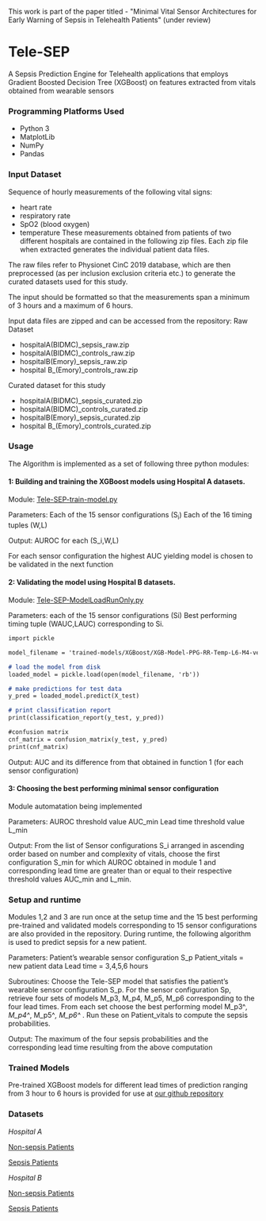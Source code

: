 This work is part of the paper titled - "Minimal Vital Sensor Architectures for Early Warning of Sepsis in Telehealth Patients" (under review)

# Tele-SEP
A Sepsis Prediction Engine for Telehealth applications that employs Gradient Boosted Decision Tree (XGBoost) on features extracted from vitals obtained from wearable sensors

### Programming Platforms Used
- Python 3
- MatplotLib
- NumPy
- Pandas

### Input Dataset
Sequence of hourly measurements of the following vital signs:
- heart rate
- respiratory rate
- SpO2 (blood oxygen)
- temperature
These measurements obtained from patients of two different hospitals are contained in the following zip files. Each zip file when extracted generates the individual patient data files.

The raw files refer to Physionet CinC 2019 database, which are then preprocessed (as per inclusion exclusion criteria etc.) to generate the curated datasets used for this study.

The input should be formatted so that the measurements span a minimum of 3 hours and a maximum of 6 hours.

Input data files are zipped and can be accessed from the repository:
Raw Dataset
- hospitalA(BIDMC)_sepsis_raw.zip
- hospitalA(BIDMC)_controls_raw.zip
- hospitalB(Emory)_sepsis_raw.zip
- hospital B_(Emory)_controls_raw.zip 

Curated dataset for this study
- hospitalA(BIDMC)_sepsis_curated.zip
- hospitalA(BIDMC)_controls_curated.zip
- hospitalB(Emory)_sepsis_curated.zip
- hospital B_(Emory)_controls_curated.zip

### Usage
The Algorithm is implemented as a set of following three python modules:

#### 1: Building and training the XGBoost models using Hospital A datasets.
Module: [Tele-SEP-train-model.py](https://github.com/pprahul/Tele-SEP/blob/main/Tele-SEP-train-model.py)

Parameters:
Each of the 15 sensor configurations (S<sub>i</sub>)
Each of the 16 timing tuples (W,L)

Output: AUROC for each (S_i,W,L)

For each sensor configuration the highest AUC yielding model is chosen to be validated in the next function

#### 2: Validating the model using Hospital B datasets.
Module: [Tele-SEP-ModelLoadRunOnly.py](https://github.com/pprahul/Tele-SEP/blob/main/Tele-SEP-ModelLoadRunOnly.py)

Parameters: 
each of the 15 sensor configurations (Si)
Best performing timing tuple (WAUC,LAUC) corresponding to Si.
  
```markdown
import pickle

model_filename = 'trained-models/XGBoost/XGB-Model-PPG-RR-Temp-L6-M4-verified.sav'

# load the model from disk
loaded_model = pickle.load(open(model_filename, 'rb'))

# make predictions for test data
y_pred = loaded_model.predict(X_test)

# print classification report 
print(classification_report(y_test, y_pred)) 

#confusion matrix
cnf_matrix = confusion_matrix(y_test, y_pred)
print(cnf_matrix)

```

Output: AUC and its difference from that obtained in function 1 (for each sensor configuration)

#### 3: Choosing the best performing minimal sensor configuration
Module automatation being implemented 

Parameters:
	AUROC threshold value AUC_min
	Lead time threshold value L_min

Output: From the list of Sensor configurations S_i arranged in ascending order based on number and complexity of vitals, choose the first configuration S_min for which AUROC obtained in module 1 and corresponding lead time are greater than or equal to their respective threshold values AUC_min  and L_min.

### Setup and runtime
Modules 1,2 and 3 are run once at the setup time and the 15 best performing pre-trained and validated models corresponding to 15 sensor configurations are also provided in the repository. During runtime, the following algorithm is used to predict sepsis for a new patient.

Parameters: 
	Patient’s wearable sensor configuration S_p
	Patient_vitals = new patient data
	Lead time = 3,4,5,6 hours

Subroutines:
Choose the Tele-SEP model that satisfies the patient’s wearable sensor configuration S_p. For the sensor configuration Sp, retrieve four sets of models M_p3, M_p4, M_p5, M_p6 corresponding to the four lead times. 
From each set choose the best performing model M_p3^*, M_p4^*, M_p5^*, M_p6^* . Run these on Patient_vitals to compute the sepsis probabilities.

Output: The maximum of the four sepsis probabilities and the corresponding lead time resulting from the above computation 

### Trained Models
Pre-trained XGBoost models for different lead times of prediction ranging from 3 hour to 6 hours is provided for use at [our github repository](https://github.com/pprahul/Tele-SEP/tree/main/trained-models/XGBoost)


### Datasets
*Hospital A*

[Non-sepsis Patients](https://github.com/pprahul/Tele-SEP/blob/main/trainingA_nonsepsis.zip)

[Sepsis Patients](https://github.com/pprahul/Tele-SEP/blob/main/trainingA_sepsis_15h.zip)

*Hospital B*

[Non-sepsis Patients](https://github.com/pprahul/Tele-SEP/blob/main/trainingB_nonsepsis.zip)

[Sepsis Patients](https://github.com/pprahul/Tele-SEP/blob/main/trainingB_sepsis_15h.zip)




